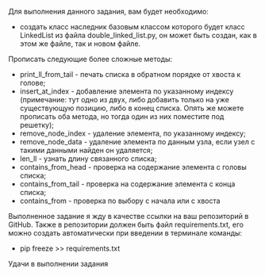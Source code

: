 
Для выполнения данного задания, вам будет необходимо:

- создать класс наследник базовым классом которого будет класс LinkedList из файла double_linked_list.py, он может быть 
создан, как в этом же файле, так и новом файле.


Прописать следующие более сложные методы:

- print_ll_from_tail - печать списка в обратном порядке от хвоста к голове;
- insert_at_index - добавление элемента по указанному индексу
(примечание: тут одно из двух, либо добавить только на уже существующую позицию, либо в конец списка. 
Опять же можете прописать оба метода, но тогда один из них поместите под решетку);
- remove_node_index - удаление элемента, по указанному индексу;
- remove_node_data - удаление элемента по данным узла, если узел с такими данными найден он удаляется;
- len_ll - узнать длину связанного списка;
- contains_from_head - проверка на содержание элемента с головы списка;
- contains_from_tail - проверка на содержание элемента с конца списка;
- contains_from - проверка по выбору с начала или с хвоста



Выполненное задание я жду в качестве ссылки на ваш репозиторий в GitHub. Также в репозитории должен быть файл 
requirements.txt, его можно создать автоматически при введении в терминале команды: 
- pip freeze >> requirements.txt

Удачи в выполнении задания
